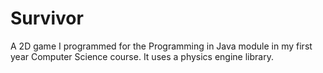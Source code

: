 Survivor
========

A 2D game I programmed for the Programming in Java module in my first year Computer Science course. It uses a physics engine library.
